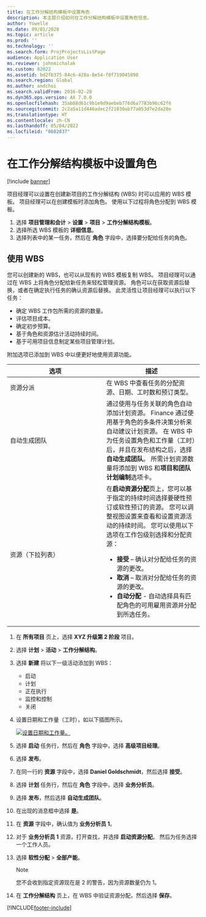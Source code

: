 ```yaml
---
title: 在工作分解结构模板中设置角色
description: 本主题介绍如何在工作分解结构模板中设置角色信息。
author: Yowelle
ms.date: 09/01/2020
ms.topic: article
ms.prod: ''
ms.technology: ''
ms.search.form: ProjProjectsListPage
audience: Application User
ms.reviewer: johnmichalak
ms.custom: 82022
ms.assetid: bd2fb375-84c6-428a-8e54-f0f719045898
ms.search.region: Global
ms.author: andchoi
ms.search.validFrom: 2016-02-28
ms.dyn365.ops.version: AX 7.0.0
ms.openlocfilehash: 35ab88d61c9b1e9d9aebeb776d6a7783b96c62f6
ms.sourcegitcommit: 2c2a5a11d446adec2f21030ab77a053d7e2da28e
ms.translationtype: HT
ms.contentlocale: zh-CN
ms.lasthandoff: 05/04/2022
ms.locfileid: "8682837"
---
```

# <a name="set-up-roles-on-work-breakdown-structure-templates"></a>在工作分解结构模板中设置角色

[!include [banner](../includes/banner.md)]

项目经理可以设置在创建新项目的工作分解结构 (WBS) 时可以应用的 WBS 模板。 项目经理可以在创建模板时添加角色。 使用以下过程将角色分配到 WBS 模板。 

1. 选择 **项目管理和会计** > **设置** > **项目** > **工作分解结构模板**。
2. 选择所选 WBS 模板的 **详细信息**。
3. 选择列表中的某一任务，然后在 **角色** 字段中，选择要分配给任务的角色。

## <a name="work-with-a-wbs"></a>使用 WBS

您可以创建新的 WBS，也可以从现有的 WBS 模板复制 WBS。 项目经理可以通过在 WBS 上将角色分配给新任务来轻松管理资源。 角色可以在获取资源后替换，或者在确定执行任务的确认资源后替换。 此灵活性让项目经理可以执行以下任务：

- 确定 WBS 工作包所需的资源的数量。
- 评估项目成本。
- 确定初步预算。
- 基于角色和资源估计活动持续时间。
- 基于可用项目信息制定某些项目管理计划。

附加选项已添加到 WBS 中以便更好地使用资源功能。

<table>
<colgroup>
<col width="50%" />
<col width="50%" />
</colgroup>
<thead>
<tr class="header">
<th>选项</th>
<th>描述</th>
</tr>
</thead>
<tbody>
<tr class="odd">
<td>资源分派</td>
<td>在 WBS 中查看任务的分配资源、日期、工时数和预订类型。</td>
</tr>
<tr class="even">
<td>自动生成团队</td>
<td>通过使用与任务关联的角色自动添加计划资源。 Finance 通过使用基于角色的多条件决策分析来自动建议计划资源。 在 WBS 中为任务设置角色和工作量（工时）后，并且在发布结构之后，选择<strong>自动生成团队</strong>。 所需计划资源数量将添加到 WBS 和<strong>项目和团队计划编制</strong>选项卡。</td>
</tr>
<tr class="odd">
<td>资源（下拉列表）</td>
<td>在<strong>启动资源分配</strong>页上，您可以基于指定的持续时间选择要硬性预订或软性预订的资源。 您可以调整视图设置来查看和设置资源活动的持续时间。 您可以使用以下选项在工作包级别选择和分配资源：
<ul>
<li><strong>接受</strong> – 确认对分配给任务的资源的更改。</li>
<li><strong>取消</strong> – 取消对分配给任务的资源的更改。</li>
<li><strong>自动分配</strong> - 自动选择具有匹配角色的可用雇用资源并分配到所选任务。</li>
</ul></td>
</tr>
</tbody>
</table>

1. 在 **所有项目** 页上，选择 **XYZ 升级第 2 阶段** 项目。
2. 选择 **计划** > **活动** > **工作分解结构**。
3. 选择 **新建** 将以下一级活动添加到 WBS：

    - 启动
    - 计划
    - 正在执行
    - 监控和控制
    - 关闭​​

4. 设置日期和工作量（工时），如以下插图所示。

    [![设置日期和工作量。](./media/projectresourcing10.jpg)](./media/projectresourcing10.jpg)

5. 选择 **启动** 任务行，然后在 **角色** 字段中，选择 **高级项目经理**。
6. 选择 **发布**。
7. 在同一行的 **资源** 字段中，选择 **Daniel Goldschmidt**，然后选择 **接受**。
8. 选择 **计划** 任务行，然后在 **角色** 字段中，选择 **业务分析员**。
9. 选择 **发布**，然后选择 **自动生成团队**。
10. 在出现的消息框中选择 **是**。
11. 在 **资源** 字段中，确认值为 **业务分析员 1**。
12. 对于 **业务分析员 1** 资源，打开查找，并选择 **启动资源分配**。 然后为任务选择一个工作人员。
13. 选择 **软性分配** &gt; **全部产能**。

    > [!NOTE] 
    > 您不会收到指定资源现在是 2 的警告，因为资源数量仍为 1。

14. 在 **工作分解结构** 页上，在 WBS 中验证资源分配，然后选择 **保存**。


[!INCLUDE[footer-include](../includes/footer-banner.md)]